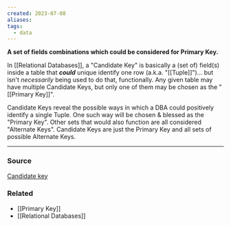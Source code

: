 ```yaml
---
created: 2023-07-08
aliases: 
tags:
  - data
---
```

**A set of fields combinations which could be considered for Primary Key.**

In [[Relational Databases]], a "Candidate Key" is basically a (set of) field(s) inside a table that ***could*** unique identify one row (a.k.a. "[[Tuple]]")... but isn't *necessarily* being used to do that, functionally. Any given table may have multiple Candidate Keys, but only one of them may be chosen as the "[[Primary Key]]". 

Candidate Keys reveal the possible ways in which a DBA could positively identify a single Tuple. One such way will be chosen & blessed as the "Primary Key". Other sets that would also function are all considered "Alternate Keys". Candidate Keys are just the Primary Key and all sets of possible Alternate Keys.

****
### Source

[Candidate key](https://en.wikipedia.org/wiki/Candidate_key)

### Related
- [[Primary Key]] 
- [[Relational Databases]]